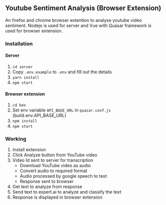 
## Youtube Sentiment Analysis (Browser Extension)
An firefox and chrome browser extention to analyse youtube video sentiment. Nodejs is used for server and Vue with Quasar framework is used for browser extension.

### Installation
#### Server
1. `cd server`
2. Copy `.env.example` to `.env`  and fill out the details
3. `yarn install`
4. `npm start`

#### Browser extension
1. `cd bex`
2. Set env variable `API_BASE_URL` in `quasar.conf.js` (build.env.API_BASE_URL)
3. `npm install`
4. `npm start`

### Working
1. Install extension
2. Click Analyze button from YouTube video
3. Video Id sent to server for transcription
    * Download YouTube video as audio
    * Convert audio to required format
    * Audio processed by google speech to text
    * Response sent to browser
4. Get text to analyze from response
5. Send text to expert.ai to analyze and classify the text
6. Response is displayed in browser extension
